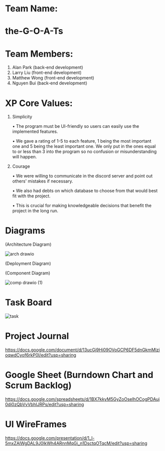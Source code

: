# Team Name:
# the-G-O-A-Ts
# Team Members:
1. Alan Park (back-end development)
2. Larry Liu (front-end development)
3. Matthew Wong (front-end development)
4. Nguyen Bui (back-end development)

# XP Core Values:
1. Simplicity
   
   • The program must be UI-friendly so users can easily use the implemented features.
   
   • We gave a rating of 1-5 to each feature, 1 being the most important one and 5 being the least important one. We only put in the ones equal to or less than 3 into the program so no confusion or misunderstanding will happen.

2. Courage

   • We were willing to communicate in the discord server and point out others' mistakes if necessary.

   • We also had debts on which database to choose from that would best fit with the project. 

   • This is crucial for making knowledgeable decisions that benefit the project in the long run.

# Diagrams

(Architecture Diagram)

![arch drawio](https://github.com/gopinathsjsu/team-project-the-g-o-a-ts/assets/75860665/d9b97c20-3580-4da1-87ce-1c086f8e759f)

(Deployment Diagram)

(Component Diagram)

![comp drawio (1)](https://github.com/gopinathsjsu/team-project-the-g-o-a-ts/assets/75860665/7b90b118-bb2d-4ee8-9369-16ff871f37e3)


# Task Board

![task](https://github.com/gopinathsjsu/team-project-the-g-o-a-ts/assets/75860665/3917fd06-97b5-4b7b-8c4e-3ce8d2f16889)

# Project Journal 

https://docs.google.com/document/d/13ucGj9Hi09OVoGCP6DF5dnGkmMlzioqwdCyof6rkP0I/edit?usp=sharing

# Google Sheet (Burndown Chart and Scrum Backlog)

https://docs.google.com/spreadsheets/d/1BX7kkyM5GyZoOselhOCogPDAuj0di0zQbVvVbhIJRPs/edit?usp=sharing

# UI WireFrames

https://docs.google.com/presentation/d/1_l-5mxZAlWgDAL9J0lkWh4ARnnMqGi_n1DsctqOTqcM/edit?usp=sharing





